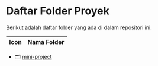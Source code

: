 # Daftar Folder Proyek

Berikut adalah daftar folder yang ada di dalam repositori ini:

| Icon | Nama Folder |
|------|-------------|
- 🗂️ [mini-project](./mini-project)


